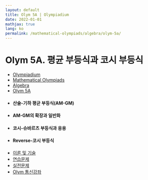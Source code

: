 ```yaml
---
layout: default
title: Olym 5A | Olympiadium
date: 2022-01-01
mathjax: true
lang: ko
permalink: /mathematical-olympiads/algebra/olym-5a/
---
```

<h1>Olym 5A. 평균 부등식과 코시 부등식</h1>
<ul class="breadcrumb">
	<li><a href="{{ site.url }}">Olympiadium</a></li> 
	<li><a href="{{ site.homeurl }}mathematical-olympiads/">Mathematical Olympiads</a></li> 
	<li><a href="{{ site.homeurl }}mathematical-olympiads/algebra/">Algebra</a></li> 
	<li><a href="{{ site.homeurl }}mathematical-olympiads/algebra/olym-5a/">Olym 5A</a></li>
</ul>
<div class="row">
<div class="6u 12u$(medium)">
<ul>
  <li><h4>산술-기하 평균 부등식(AM-GM)</h4></li>
  <li><h4>AM-GM의 확장과 일반화</h4></li>
  <li><h4>코시-슈바르츠 부등식과 응용</h4></li>
  <li><h4>Reverse-코시 부등식</h4></li>
</ul>
</div>
<div class="6u$ 12u$(medium)">
<ul class="actions vertical">
  <li><a href="{{ site.url }}{{ site.baseurl }}{{ page.permalink }}theorems-and-techniques" class="button fit mid">이론 및 기술</a></li>
  <li><a href="{{ site.url }}{{ site.baseurl }}{{ page.permalink }}exercise-problems" class="button fit mid">연습문제</a></li>
  <li><a href="{{ site.url }}{{ site.baseurl }}{{ page.permalink }}practice-problems" class="button fit mid">실전문제</a></li>
  <li><a href="{{ site.url }}{{ site.baseurl }}{{ page.permalink }}olym-handouts" class="button fit mid">Olym 통신강좌</a></li>
</ul>
</div>
</div>
